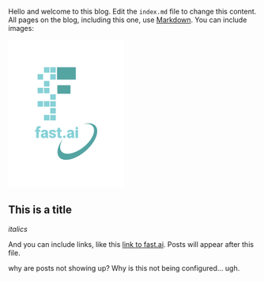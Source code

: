 Hello and welcome to this blog. Edit the `index.md` file to change this content. All pages on the blog, including this one, use [Markdown](https://guides.github.com/features/mastering-markdown/). You can include images:

![Image of fast.ai logo](images/logo.png)

## This is a title

*italics*

And you can include links, like this [link to fast.ai](https://www.fast.ai). Posts will appear after this file. 

why are posts not showing up?  Why is this not being configured...  ugh.
